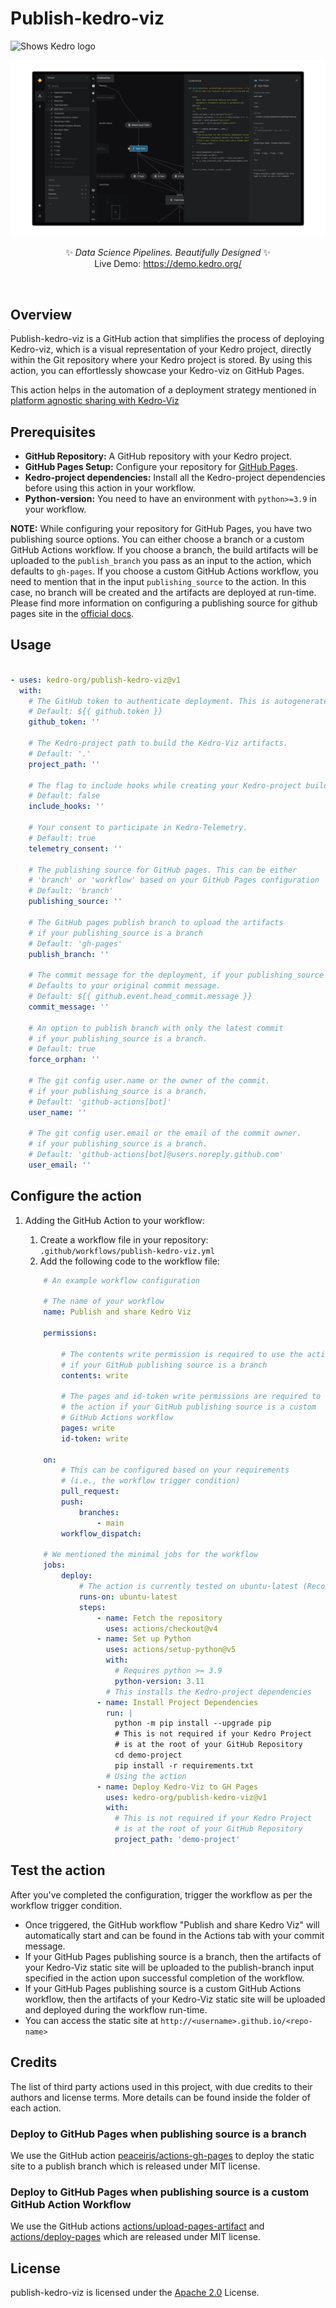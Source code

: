 # Publish-kedro-viz

<picture>
  <source
    srcset="https://raw.githubusercontent.com/kedro-org/kedro/main/.github/demo-light.png"
    media="(prefers-color-scheme: light)"
  />
  <source
    srcset="https://raw.githubusercontent.com/kedro-org/kedro/main/.github/demo-dark.png"
    media="(prefers-color-scheme: dark)"
  />
  <img alt="Shows Kedro logo" src="https://raw.githubusercontent.com/kedro-org/kedro/main/.github/demo-light.png" />
</picture>

<br />
<p align="center">

![Kedro-Viz Pipeline Visualisation](https://raw.githubusercontent.com/kedro-org/kedro-viz/main/.github/img/banner.png)

</p>

<p align="center">
✨ <em> Data Science Pipelines. Beautifully Designed</em> ✨
<br />
Live Demo: <a href="https://demo.kedro.org/" target="_blank">https://demo.kedro.org/</a>
</p>

<br />

## Overview

Publish-kedro-viz is a GitHub action that simplifies the process of deploying Kedro-viz, which is a visual representation of your Kedro project, directly within the Git repository where your Kedro project is stored. By using this action, you can effortlessly showcase your Kedro-viz on GitHub Pages.

This action helps in the automation of a deployment strategy mentioned in [platform agnostic sharing with Kedro-Viz](https://docs.kedro.org/projects/kedro-viz/en/v8.0.1/platform_agnostic_sharing_with_kedro_viz.html#static-website-hosting-platforms-such-as-github-pages)

## Prerequisites

- **GitHub Repository:** A GitHub repository with your Kedro project.
- **GitHub Pages Setup:** Configure your repository for [GitHub Pages](https://docs.github.com/en/pages/quickstart).
- **Kedro-project dependencies:** Install all the Kedro-project dependencies before using this action in your workflow.
- **Python-version:** You need to have an environment with `python>=3.9` in your workflow.

**NOTE:** While configuring your repository for GitHub Pages, you have two publishing source options. You can either choose a branch or a custom GitHub Actions workflow. If you choose a branch, the build artifacts will be uploaded to the `publish_branch` you pass as an input to the action, which defaults to `gh-pages`. If you choose a custom GitHub Actions workflow, you need to mention that in the input `publishing_source` to the action. In this case, no branch will be created and the artifacts are deployed at run-time. Please find more information on configuring a publishing source for github pages site in the [official docs](https://docs.github.com/en/pages/getting-started-with-github-pages/configuring-a-publishing-source-for-your-github-pages-site).


## Usage

```yaml

- uses: kedro-org/publish-kedro-viz@v1
  with:
    # The GitHub token to authenticate deployment. This is autogenerated by the action.
    # Default: ${{ github.token }}
    github_token: ''

    # The Kedro-project path to build the Kedro-Viz artifacts.
    # Default: '.'
    project_path: ''

    # The flag to include hooks while creating your Kedro-project build artifacts.
    # Default: false
    include_hooks: ''
    
    # Your consent to participate in Kedro-Telemetry.
    # Default: true
    telemetry_consent: ''

    # The publishing source for GitHub pages. This can be either 
    # 'branch' or 'workflow' based on your GitHub Pages configuration
    # Default: 'branch'
    publishing_source: ''

    # The GitHub pages publish branch to upload the artifacts 
    # if your publishing_source is a branch
    # Default: 'gh-pages'
    publish_branch: ''

    # The commit message for the deployment, if your publishing_source is a branch.
    # Defaults to your original commit message.
    # Default: ${{ github.event.head_commit.message }}
    commit_message: ''

    # An option to publish branch with only the latest commit
    # if your publishing_source is a branch.
    # Default: true
    force_orphan: ''

    # The git config user.name or the owner of the commit.
    # if your publishing_source is a branch.
    # Default: 'github-actions[bot]'
    user_name: ''

    # The git config user.email or the email of the commit owner.
    # if your publishing_source is a branch.
    # Default: 'github-actions[bot]@users.noreply.github.com'
    user_email: ''

```

## Configure the action

1. Adding the GitHub Action to your workflow:

   1. Create a workflow file in your repository: `.github/workflows/publish-kedro-viz.yml`
   2. Add the following code to the workflow file:

    ```yaml
        # An example workflow configuration

        # The name of your workflow
        name: Publish and share Kedro Viz 
        
        permissions:
            
            # The contents write permission is required to use the action 
            # if your GitHub publishing source is a branch
            contents: write 
            
            # The pages and id-token write permissions are required to use 
            # the action if your GitHub publishing source is a custom 
            # GitHub Actions workflow
            pages: write 
            id-token: write
        
        on: 
            # This can be configured based on your requirements 
            # (i.e., the workflow trigger condition)
            pull_request:
            push:
                branches:
                    - main
            workflow_dispatch:

        # We mentioned the minimal jobs for the workflow
        jobs: 
            deploy:
                # The action is currently tested on ubuntu-latest (Recommended)
                runs-on: ubuntu-latest 
                steps:
                    - name: Fetch the repository
                      uses: actions/checkout@v4
                    - name: Set up Python
                      uses: actions/setup-python@v5
                      with:
                        # Requires python >= 3.9
                        python-version: 3.11 
                      # This installs the Kedro-project dependencies
                    - name: Install Project Dependencies
                      run: |
                        python -m pip install --upgrade pip
                        # This is not required if your Kedro Project 
                        # is at the root of your GitHub Repository
                        cd demo-project 
                        pip install -r requirements.txt
                      # Using the action
                    - name: Deploy Kedro-Viz to GH Pages 
                      uses: kedro-org/publish-kedro-viz@v1
                      with:
                        # This is not required if your Kedro Project 
                        # is at the root of your GitHub Repository
                        project_path: 'demo-project'     
    ```

## Test the action

After you've completed the configuration, trigger the workflow as per the workflow trigger condition.

- Once triggered, the GitHub workflow "Publish and share Kedro Viz" will automatically start and can be found in the Actions tab with your commit message.
- If your GitHub Pages publishing source is a branch, then the artifacts of your Kedro-Viz static site will be uploaded to the publish-branch input specified in the action upon successful completion of the workflow.
- If your GitHub Pages publishing source is a custom GitHub Actions workflow, then the artifacts of your Kedro-Viz static site will be uploaded and deployed during the workflow run-time.
- You can access the static site at `http://<username>.github.io/<repo-name>`

## Credits

The list of third party actions used in this project, with due credits to their authors and license terms. More details can be found inside the folder of each action.

### Deploy to GitHub Pages when publishing source is a branch

We use the GitHub action [peaceiris/actions-gh-pages](https://github.com/peaceiris/actions-gh-pages) to deploy the static site to a publish branch which is released under MIT license.

### Deploy to GitHub Pages when publishing source is a custom GitHub Action Workflow

We use the GitHub actions [actions/upload-pages-artifact](https://github.com/actions/upload-pages-artifact) and [actions/deploy-pages](https://github.com/actions/deploy-pages) which are released under MIT license.

## License

publish-kedro-viz is licensed under the [Apache 2.0](https://github.com/kedro-org/publish-kedro-viz/blob/main/LICENSE.md) License.